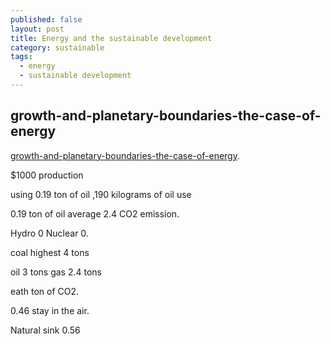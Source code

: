 ```yaml
---
published: false
layout: post
title: Energy and the sustainable development
category: sustainable
tags:
  - energy
  - sustainable development
---
```

## growth-and-planetary-boundaries-the-case-of-energy

[growth-and-planetary-boundaries-the-case-of-energy](https://www.coursera.org/learn/sustainable-development/lecture/SBW6u/growth-and-planetary-boundaries-the-case-of-energy-22-04). 

$1000 production 


using 0.19 ton of oil  ,190 kilograms of oil use

0.19 ton of oil average 2.4 CO2 emission.

  Hydro 0
  Nuclear 0.

  coal highest 4 tons

  oil 3 tons
  gas 2.4 tons


eath ton of CO2. 

0.46 stay in the air. 

Natural sink 0.56





